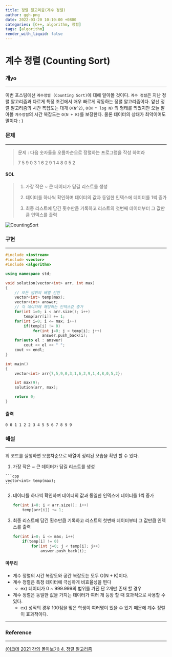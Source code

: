 ```yaml
---
title: 정렬 알고리즘(계수 정렬)
author: ggh-png
date: 2022-03-20 10:10:00 +0800
categories: [C++, algorithm, 정렬]
tags: [algorithm]
render_with_liquid: false
---
```


# 계수 정렬 (Counting Sort)

### 개yo

---

이번 포스팅에선 `계수정렬 (Counting Sort)`에 대해 알아볼 것이다. `계수 정렬`은 지난 정렬 알고리즘과 다르게 특정 조건에서 매우 빠르게 작동하는 정렬 알고리즘이다. 앞선 정렬 알고리즘의 시간 복잡도는 대개 `O(N^2)`, `O(N * log N)` 의 형태를 띄었지만 오늘 알아볼 `계수정렬`의 시간 복잡도는 `O(N + K)`를 보장한다. 물론 데이터의 상태가 최악이여도 말이다 : ) 

### 문제

---

> 문제 : 다음 숫자들을 오름차순으로 정렬하는 프로그램을 작성 하여라
> 
> 
> 7 5 9 0 3 1 6 2 9 1 4 8 0 5 2
> 

#### SOL     

> 1.  가장 작은 ~ 큰 데이터가 담길 리스트를 생성
> 
> 1. 데이터를 하나씩 확인하며 데이터의 값과 동일한 인덱스에 데이터를 1씩 증가 
> 2. 최종 리스트에 담긴 횟수만큼 기록하고 리스트의 첫번째 데이터부터 그 값만큼 인덱스를 출력

![CountingSort](https://user-images.githubusercontent.com/71277820/159281755-4eb7f82e-1455-4859-8645-cdbdfacb5828.png)



### 구현

---

```cpp
#include <iostream>
#include <vector>
#include <algorithm>

using namespace std; 

void solution(vector<int> arr, int max)
{
    // 모든 범위의 배열 선언 
    vector<int> temp(max);
    vector<int> answer;
    // 각 데이터에 해당하는 인덱스값 증가
    for(int i=0; i < arr.size(); i++)
        temp[arr[i]] += 1;            
    for(int i=0; i <= max; i++)
        if(temp[i] != 0)
            for(int j=0; j < temp[i]; j++)
                answer.push_back(i);
    for(auto el : answer)
        cout << el << " ";
    cout << endl;
}

int main()
{
    vector<int> arr{7,5,9,0,3,1,6,2,9,1,4,8,0,5,2};

    int max(9);
    solution(arr, max);

    return 0;
}
```

#### 출력

```
0 0 1 1 2 2 3 4 5 5 6 7 8 9 9
```

### 해설

---

위 코드를 실행하면 오름차순으로 배열이 정리된 모습을 확인 할 수 있다. 

1.   가장 작은 ~ 큰 데이터가 담길 리스트를 생성 
    
    ```cpp
    vector<int> temp(max);
    ```
    
2. 데이터를 하나씩 확인하며 데이터의 값과 동일한 인덱스에 데이터를 1씩 증가 
    
    ```cpp
    for(int i=0; i < arr.size(); i++)
        temp[arr[i]] += 1;  
    ```
    
     
    
3.  최종 리스트에 담긴 횟수만큼 기록하고 리스트의 첫번째 데이터부터 그 값만큼 인덱스를 출력
    
    ```cpp
    for(int i=0; i <= max; i++)
        if(temp[i] != 0)
            for(int j=0; j < temp[i]; j++)
                answer.push_back(i);
    ```
    

#### 마무리 

- 계수 정렬의 시간 복잡도와 공간 복잡도는 모두 O(N + K)이다.
- 계수 정렬은 특정 데이터에 극심하게 비효율성을 띈다
    - ex) 데이터가 0 ~ 999.999의 범위를 가진 단 2개만 존재 할 경우
- 계수 정렬은 동일한 값을 가지는 데이터가 여러 개 등장 할 때 효과적으로 사용할 수 있다.
    - ex) 성적의 경우 100점을 맞은 학생이 여러명이 있을 수 있기 때문에 계수 정렬이 효과적이다.

---

### Reference

---

[(이코테 2021 강의 몰아보기) 4. 정렬 알고리즘](https://www.youtube.com/watch?v=KGyK-pNvWos&list=PLRx0vPvlEmdAghTr5mXQxGpHjWqSz0dgC&index=4)